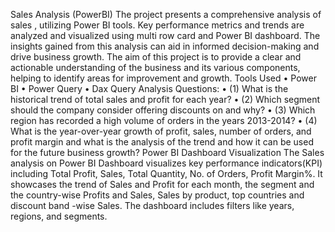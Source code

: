 Sales Analysis (PowerBI)
The project presents a comprehensive analysis of sales , utilizing Power BI tools. Key performance metrics and trends are analyzed and visualized using multi row card and  Power BI dashboard. The insights gained from this analysis can aid in informed decision-making and drive business growth. The aim of this project is to provide a clear and actionable understanding of the  business and its various components, helping to identify areas for improvement and growth.
Tools Used
•	Power BI
•	Power Query
•	Dax Query
Analysis Questions:
•	(1) What is the historical trend of total sales and profit for each year?
•	(2) Which segment should the company consider offering discounts on and why?
•	(3) Which region has recorded a high volume of orders in the years 2013-2014?
•	(4) What is the year-over-year growth of profit, sales, number of orders, and profit margin and what is the analysis of the trend and how it can be used for the future business growth?
Power BI Dashboard Visualization
The Sales analysis on  Power BI Dashboard visualizes key performance indicators(KPI) including Total Profit, Sales, Total Quantity, No. of Orders, Profit Margin%. It showcases the trend of Sales and Profit for each month, the segment and the country-wise Profits and Sales, Sales by product, top countries and discount band -wise Sales. The dashboard includes filters like years, regions, and segments.
 

